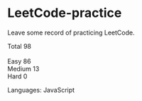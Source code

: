 # LeetCode-practice
Leave some record of practicing LeetCode.

Total 98
<br>
<br>
Easy 86 
<br>
Medium 13 
<br>
Hard 0 
 
Languages: JavaScript
